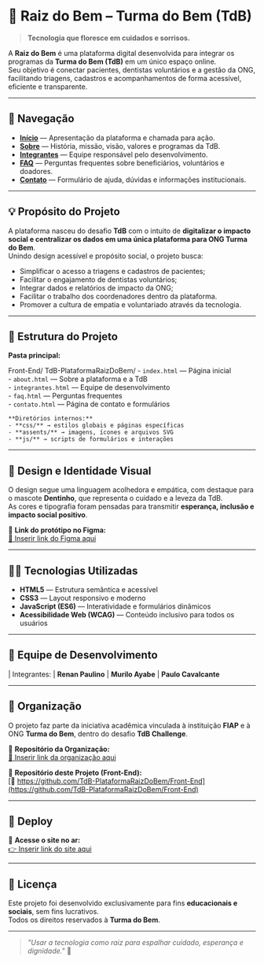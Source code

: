 # 🌱 Raiz do Bem – Turma do Bem (TdB)

> **Tecnologia que floresce em cuidados e sorrisos.**

A **Raiz do Bem** é uma plataforma digital desenvolvida para integrar os programas da **Turma do Bem (TdB)** em um único espaço online.  
Seu objetivo é conectar pacientes, dentistas voluntários e a gestão da ONG, facilitando triagens, cadastros e acompanhamentos de forma acessível, eficiente e transparente.

---

## 🧭 Navegação

- **[Início](./index.html)** — Apresentação da plataforma e chamada para ação.  
- **[Sobre](./about.html)** — História, missão, visão, valores e programas da TdB.  
- **[Integrantes](./integrantes.html)** — Equipe responsável pelo desenvolvimento.  
- **[FAQ](./faq.html)** — Perguntas frequentes sobre beneficiários, voluntários e doadores.  
- **[Contato](./contato.html)** — Formulário de ajuda, dúvidas e informações institucionais.

---

## 💡 Propósito do Projeto

A plataforma nasceu do desafio **TdB** com o intuito de **digitalizar o impacto social e centralizar os dados em uma única plataforma para ONG Turma do Bem**.  
Unindo design acessível e propósito social, o projeto busca:

- Simplificar o acesso a triagens e cadastros de pacientes;  
- Facilitar o engajamento de dentistas voluntários;  
- Integrar dados e relatórios de impacto da ONG;
- Facilitar o trabalho dos coordenadores dentro da plataforma.  
- Promover a cultura de empatia e voluntariado através da tecnologia.

---

## 🧱 Estrutura do Projeto

**Pasta principal:**

Front-End/
  TdB-PlataformaRaizDoBem/
    - `index.html` — Página inicial  
    - `about.html` — Sobre a plataforma e a TdB  
    - `integrantes.html` — Equipe de desenvolvimento  
    - `faq.html` — Perguntas frequentes  
    - `contato.html` — Página de contato e formulários  

    **Diretórios internos:**
    - **css/** → estilos globais e páginas específicas  
    - **assents/** → imagens, ícones e arquivos SVG  
    - **js/** → scripts de formulários e interações  

---

## 🎨 Design e Identidade Visual

O design segue uma linguagem acolhedora e empática, com destaque para o mascote **Dentinho**, que representa o cuidado e a leveza da TdB.  
As cores e tipografia foram pensadas para transmitir **esperança, inclusão e impacto social positivo**.

📘 **Link do protótipo no Figma:**  
[🔗 Inserir link do Figma aqui](#)

---

## 🧑‍💻 Tecnologias Utilizadas

- **HTML5** — Estrutura semântica e acessível  
- **CSS3** — Layout responsivo e moderno  
- **JavaScript (ES6)** — Interatividade e formulários dinâmicos  
- **Acessibilidade Web (WCAG)** — Conteúdo inclusivo para todos os usuários  

---

## 👥 Equipe de Desenvolvimento

| Integrantes:
| **Renan Paulino**
| **Murilo Ayabe** 
| **Paulo Cavalcante**

---

## 🧾 Organização

O projeto faz parte da iniciativa acadêmica vinculada à instituição **FIAP** e à ONG **Turma do Bem**, dentro do desafio **TdB Challenge**.

📁 **Repositório da Organização:**  
[🔗 Inserir link da organização aqui](#)

📁 **Repositório deste Projeto (Front-End):**  
[🔗 https://github.com/TdB-PlataformaRaizDoBem/Front-End](https://github.com/TdB-PlataformaRaizDoBem/Front-End)

---

## 🚀 Deploy

🔗 **Acesse o site no ar:**  
[👉 Inserir link do site aqui](#)

---

## 🪪 Licença

Este projeto foi desenvolvido exclusivamente para fins **educacionais e sociais**, sem fins lucrativos.  
Todos os direitos reservados à **Turma do Bem**.

---

> _"Usar a tecnologia como raiz para espalhar cuidado, esperança e dignidade."_ 🌻
